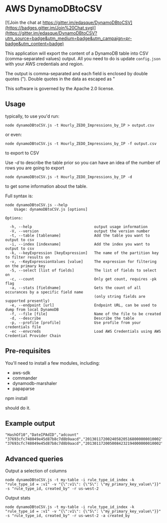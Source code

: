 # AWS DynamoDBtoCSV

[![Join the chat at https://gitter.im/edasque/DynamoDBtoCSV](https://badges.gitter.im/Join%20Chat.svg)](https://gitter.im/edasque/DynamoDBtoCSV?utm_source=badge&utm_medium=badge&utm_campaign=pr-badge&utm_content=badge)

This application will export the content of a DynamoDB table into CSV (comma-separated values) output. All you need to do is update `config.json` with your AWS credentials and region.

The output is comma-separated and each field is enclosed by double quotes ("). Double quotes in the data as escaped as \"

This software is governed by the Apache 2.0 license.

## Usage

typically, to use you'd run:

    node dynamoDBtoCSV.js -t Hourly_ZEDO_Impressions_by_IP > output.csv

or even:

    node dynamoDBtoCSV.js -t Hourly_ZEDO_Impressions_by_IP -f output.csv

to export to CSV

Use _-d_ to describe the table prior so you can have an idea of the number of rows you are going to export

    node dynamoDBtoCSV.js -t Hourly_ZEDO_Impressions_by_IP -d

to get some information about the table.

Full syntax is:

    node dynamoDBtoCSV.js --help
    	Usage: dynamoDBtoCSV.js [options]

    Options:

      -h, --help                            output usage information
      -V, --version                         output the version number
      -t, --table [tablename]               Add the table you want to output to csv
      -i, --index [indexname]               Add the index you want to output to csv
      -k, --keyExpression [keyExpression]   The name of the partition key to filter results on
      -v, --KeyExpressionValues [value]     The expression for filtering on the primary key
      -S, --select [list of fields]         The list of fields to select on
      -c, --count                           Only get count, requires -pk flag
      -a, --stats [fieldname]               Gets the count of all occurances by a specific field name 
                                            (only string fields are supported presently)
      -e, --endpoint [url]                  Endpoint URL, can be used to dump from local DynamoDB
      -f, --file [file]                     Name of the file to be created
      -d, --describe                        Describe the table
      -p, --profile [profile]               Use profile from your credentials file
      -ec --envcreds                        Load AWS Credentials using AWS Credential Provider Chain

## Pre-requisites

You'll need to install a few modules, including:

- aws-sdk
- commander
- dynamodb-marshaler
- papaparse

npm install

should do it.

## Example output

    "HashOf10","DateIPAdID","adcount"
    "37693cfc748049e45d87b8c7d8b9aacd","2013011720024058205168000000010002","1"
    "37693cfc748049e45d87b8c7d8b9aacd","2013011720050084232194000000010002","1"

## Advanced queries

Output a selection of columns
```
node dynamoDBtoCSV.js -t my-table -i rule_type_id_index -k "rule_type_id = :v1" -v "{\":v1\": {\"S\": \"my_primary_key_value\"}}" -s "rule_type_id, created_by" -r us-west-2
```

Output stats
```
node dynamoDBtoCSV.js -t my-table -i rule_type_id_index -k "rule_type_id = :v1" -v "{\":v1\": {\"S\": \"my_primary_key_value\"}}" -s "rule_type_id, created_by" -r us-west-2 -a created_by
```
